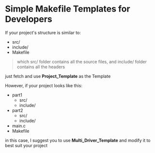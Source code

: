 # Simple Makefile Templates for Developers

If your project's structure is similar to:

- src/
- include/
- Makefile

> which src/ folder contains all the source files, and include/ folder contains all the headers

just fetch and use **Project_Template** as the Template

However, if your project looks like this:

- part1
    - src/
    - include/
- part2
    - src/
    - include/
- main.c
- Makefile

in this case, I suggest you to use **Multi_Driver_Template** and modify it to best suit your project